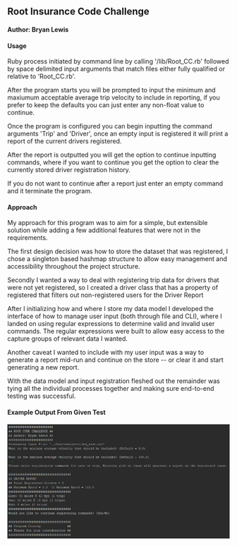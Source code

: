 <h2>Root Insurance Code Challenge</h2>
<h4>Author: Bryan Lewis</h4>
<h4>Usage</h4>
<p>Ruby process initiated by command line by calling '/lib/Root_CC.rb' followed by space delimited input arguments that match files either fully qualified or relative to 'Root_CC.rb'.</p>
<p>After the program starts you will be prompted to input the minimum and maxiumum acceptable average trip velocity to include in reporting, if you prefer to keep the defaults you can just enter any non-float value to continue.</p>
<p>Once the program is configured you can begin inputting the command arguments 'Trip' and 'Driver', once an empty input is registered it will print a report of the current drivers registered.
<p>After the report is outputted you will get the option to continue inputting commands, where if you want to continue you get the option to clear the currently stored driver registration history.</p>
<p>If you do not want to continue after a report just enter an empty command and it terminate the program.</p>
<h4>Approach</h4>
<p>My approach for this program was to aim for a simple, but extensible solution while adding a few additional features that were not in the requirements.</p>
<p>The first design decision was how to store the dataset that was registered, I chose a singleton based hashmap structure to allow easy management and accessibility throughout the project structure.</p>
<p>Secondly I wanted a way to deal with registering trip data for drivers that were not yet registered, so I created a driver class that has a property of registered that filters out non-registered users for the Driver Report</p>
<p>After I initializing how and where I store my data model I developed the interface of how to manage user input (both through file and CLI), where I landed on using regular expressions to determine valid and invalid user commands. The regular expressions were built to allow easy access to the capture groups of relevant data I wanted.</p>
<p>Another caveat I wanted to include with my user input was a way to generate a report mid-run and continue on the store -- or clear it and start generating a new report.</p>
<p>With the data model and input registration fleshed out the remainder was tying all the individual processes together and making sure end-to-end testing was successful.</p>
<h4>Example Output From Given Test</h4>

![Example Output](bin/img/example_output.PNG)